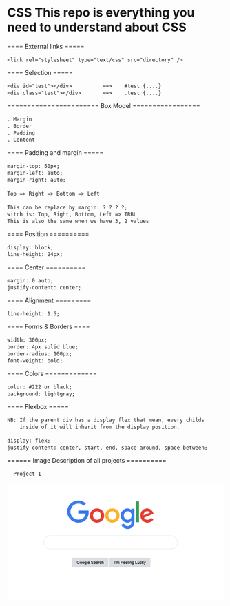 # CSS This repo is everything you need to understand about CSS

==== External links =====

    <link rel="stylesheet" type="text/css" src="directory" />

==== Selection =====

    <div id="test"></div>          ==>    #test {....}
    <div class="test"></div>       ==>    .test {....}

======================= Box Model =================
     
    . Margin
    . Border
    . Padding
    . Content

==== Padding and margin =====

    margin-top: 50px;
    margin-left: auto;     
    margin-right: auto; 

    Top => Right => Bottom => Left

    This can be replace by margin: ? ? ? ?;
    witch is: Top, Right, Bottom, Left => TRBL
    This is also the same when we have 3, 2 values

==== Position ==========

    display: block;
    line-height: 24px;

==== Center ==========

    margin: 0 auto;
    justify-content: center;

==== Alignment =========

    line-height: 1.5;

==== Forms & Borders ====

    width: 300px;
    border: 4px solid blue;
    border-radius: 100px; 
    font-weight: bold;


==== Colors =============

    color: #222 or black;
    background: lightgray;


==== Flexbox =====
     
    NB: If the parent div has a display flex that mean, every childs
        inside of it will inherit from the display position.

    display: flex;
    justify-content: center, start, end, space-around, space-between;




====== Image Description of all projects ==========

      Project 1
![](/images/google-interface.png?raw=true "Google Search Page")
